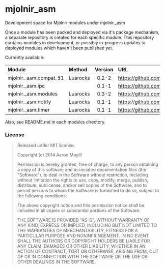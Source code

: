 mjolnir_asm
===========

Development space  for Mjolnir modules under mjolnir._asm

Once a module has been packed and deployed via it's package mechanism, a separate repository is created for each specific module.  This repository contains modules in development, or possibly in-progress updates to deployed modules which haven't been published yet.

Currently available:

|Module                 | Method   | Version | URL                                               |
|:----------------------|:---------|:-------:|:--------------------------------------------------|
|mjolnir._asm.compat_51 | Luarocks | 0.2-2   | https://github.com/asmagill/mjolnir_asm.compat_51 |
|mjolnir._asm.ipc       |          | 0.1-1   | https://github.com/asmagill/mjolnir_asm.ipc       |
|mjolnir._asm.modules   | Luarocks | 0.3-2   | https://github.com/asmagill/mjolnir_asm.modules   |
|mjolnir._asm.notify    | Luarocks | 0.1-1   | https://github.com/asmagill/mjolnir_asm.notify    |
|mjolnir._asm.timer     | Luarocks | 0.1-1   | https://github.com/asmagill/mjolnir_asm.timer     |


Also, see README.md in each modules directory.

### License

> Released under MIT license.
>
> Copyright (c) 2014 Aaron Magill
>
> Permission is hereby granted, free of charge, to any person obtaining a copy
> of this software and associated documentation files (the "Software"), to deal
> in the Software without restriction, including without limitation the rights
> to use, copy, modify, merge, publish, distribute, sublicense, and/or sell
> copies of the Software, and to permit persons to whom the Software is
> furnished to do so, subject to the following conditions:
>
> The above copyright notice and this permission notice shall be included in
> all copies or substantial portions of the Software.
>
> THE SOFTWARE IS PROVIDED "AS IS", WITHOUT WARRANTY OF ANY KIND, EXPRESS OR
> IMPLIED, INCLUDING BUT NOT LIMITED TO THE WARRANTIES OF MERCHANTABILITY,
> FITNESS FOR A PARTICULAR PURPOSE AND NONINFRINGEMENT. IN NO EVENT SHALL THE
> AUTHORS OR COPYRIGHT HOLDERS BE LIABLE FOR ANY CLAIM, DAMAGES OR OTHER
> LIABILITY, WHETHER IN AN ACTION OF CONTRACT, TORT OR OTHERWISE, ARISING FROM,
> OUT OF OR IN CONNECTION WITH THE SOFTWARE OR THE USE OR OTHER DEALINGS IN
> THE SOFTWARE.

